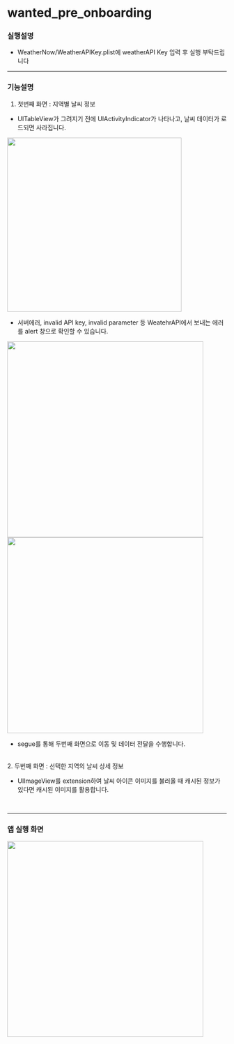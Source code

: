 # wanted_pre_onboarding

### 실행설명
- WeatherNow/WeatherAPIKey.plist에 weatherAPI Key 입력 후 실행 부탁드립니다
-----
### 기능설명
1. 첫번째 화면 : 지역별 날씨 정보

* UITableView가 그려지기 전에 UIActivityIndicator가 나타나고, 날씨 데이터가 로드되면 사라집니다.
<img height = "400" src = https://user-images.githubusercontent.com/95616104/174800898-7813bba6-36ef-4b1f-85b1-e8fe64840673.gif >

* 서버에러, invalid API key, invalid parameter 등 WeatehrAPI에서 보내는 에러를 alert 창으로 확인할 수 있습니다. 

<p>
  <img height="450" src="https://user-images.githubusercontent.com/95616104/174805563-4e11191f-45a5-46aa-bd15-1d1ed11d84b5.png"/>
  <img height="450" src="https://user-images.githubusercontent.com/95616104/174805571-54a61fec-46e7-4ca7-a2f5-cc1b9f0b0734.png"/>
</p>

* segue를 통해 두번째 화면으로 이동 및 데이터 전달을 수행합니다.
<br>
2. 두번째 화면 : 선택한 지역의 날씨 상세 정보 

* UIImageView를 extension하여 날씨 아이콘 이미지를 불러올 때 캐시된 정보가 있다면 캐시된 이미지를 활용합니다.
</br>

-----
### 앱 실행 화면
<img height="450" src = https://user-images.githubusercontent.com/95616104/174821267-e6272abc-4e45-491c-bce6-d1199d2f6f5b.gif>
